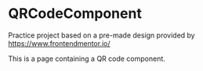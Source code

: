 # QRCodeComponent

Practice project based on a pre-made design provided by https://www.frontendmentor.io/

This is a page containing a QR code component.
